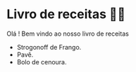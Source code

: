 #  Livro de receitas :woman_cook:

Olá ! Bem vindo ao nosso livro de receitas

- Strogonoff de Frango.
- Pavê.
- Bolo de cenoura.